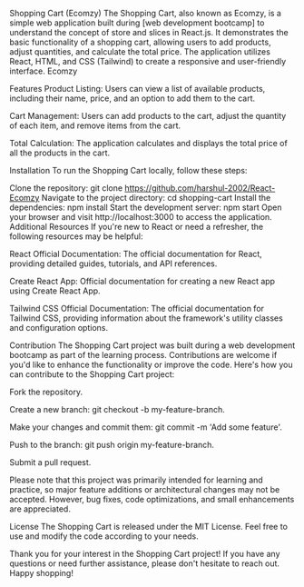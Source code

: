 Shopping Cart (Ecomzy)
The Shopping Cart, also known as Ecomzy, is a simple web application built during [web development bootcamp] to understand the concept of store and slices in React.js. It demonstrates the basic functionality of a shopping cart, allowing users to add products, adjust quantities, and calculate the total price. The application utilizes React, HTML, and CSS (Tailwind) to create a responsive and user-friendly interface. Ecomzy

Features
Product Listing: Users can view a list of available products, including their name, price, and an option to add them to the cart.

Cart Management: Users can add products to the cart, adjust the quantity of each item, and remove items from the cart.

Total Calculation: The application calculates and displays the total price of all the products in the cart.

Installation
To run the Shopping Cart locally, follow these steps:

Clone the repository:
git clone https://github.com/harshul-2002/React-Ecomzy
Navigate to the project directory:
cd shopping-cart
Install the dependencies:
npm install
Start the development server:
npm start
Open your browser and visit http://localhost:3000 to access the application.
Additional Resources
If you're new to React or need a refresher, the following resources may be helpful:

React Official Documentation: The official documentation for React, providing detailed guides, tutorials, and API references.

Create React App: Official documentation for creating a new React app using Create React App.

Tailwind CSS Official Documentation: The official documentation for Tailwind CSS, providing information about the framework's utility classes and configuration options.

Contribution
The Shopping Cart project was built during a web development bootcamp as part of the learning process. Contributions are welcome if you'd like to enhance the functionality or improve the code. Here's how you can contribute to the Shopping Cart project:

Fork the repository.

Create a new branch: git checkout -b my-feature-branch.

Make your changes and commit them: git commit -m 'Add some feature'.

Push to the branch: git push origin my-feature-branch.

Submit a pull request.

Please note that this project was primarily intended for learning and practice, so major feature additions or architectural changes may not be accepted. However, bug fixes, code optimizations, and small enhancements are appreciated.

License
The Shopping Cart is released under the MIT License. Feel free to use and modify the code according to your needs.

Thank you for your interest in the Shopping Cart project! If you have any questions or need further assistance, please don't hesitate to reach out. Happy shopping!
